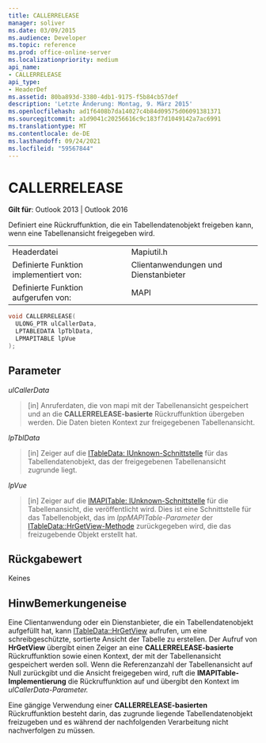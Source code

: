 ```yaml
---
title: CALLERRELEASE
manager: soliver
ms.date: 03/09/2015
ms.audience: Developer
ms.topic: reference
ms.prod: office-online-server
ms.localizationpriority: medium
api_name:
- CALLERRELEASE
api_type:
- HeaderDef
ms.assetid: 80ba893d-3380-4db1-9175-f5b84cb57def
description: 'Letzte Änderung: Montag, 9. März 2015'
ms.openlocfilehash: ad1f6408b7da14027c4b84d09575d06091381371
ms.sourcegitcommit: a1d9041c20256616c9c183f7d1049142a7ac6991
ms.translationtype: MT
ms.contentlocale: de-DE
ms.lasthandoff: 09/24/2021
ms.locfileid: "59567844"
---
```

# <a name="callerrelease"></a>CALLERRELEASE

  
  
**Gilt für**: Outlook 2013 | Outlook 2016 
  
Definiert eine Rückruffunktion, die ein Tabellendatenobjekt freigeben kann, wenn eine Tabellenansicht freigegeben wird. 
  
|||
|:-----|:-----|
|Headerdatei  <br/> |Mapiutil.h  <br/> |
|Definierte Funktion implementiert von:  <br/> |Clientanwendungen und Dienstanbieter  <br/> |
|Definierte Funktion aufgerufen von:  <br/> |MAPI  <br/> |
   
```cpp
void CALLERRELEASE(
  ULONG_PTR ulCallerData,
  LPTABLEDATA lpTblData,
  LPMAPITABLE lpVue
);
```

## <a name="parameters"></a>Parameter

 _ulCallerData_
  
> [in] Anruferdaten, die von mapi mit der Tabellenansicht gespeichert und an die **CALLERRELEASE-basierte** Rückruffunktion übergeben werden. Die Daten bieten Kontext zur freigegebenen Tabellenansicht. 
    
 _lpTblData_
  
> [in] Zeiger auf die [ITableData: IUnknown-Schnittstelle](itabledataiunknown.md) für das Tabellendatenobjekt, das der freigegebenen Tabellenansicht zugrunde liegt. 
    
 _lpVue_
  
> [in] Zeiger auf die [IMAPITable: IUnknown-Schnittstelle](imapitableiunknown.md) für die Tabellenansicht, die veröffentlicht wird. Dies ist eine Schnittstelle für das Tabellenobjekt, das im  _lppMAPITable-Parameter_ der [ITableData::HrGetView-Methode](itabledata-hrgetview.md) zurückgegeben wird, die das freizugebende Objekt erstellt hat. 
    
## <a name="return-value"></a>Rückgabewert

Keines 
  
## <a name="remarks"></a>HinwBemerkungeneise

Eine Clientanwendung oder ein Dienstanbieter, die ein Tabellendatenobjekt aufgefüllt hat, kann [ITableData::HrGetView](itabledata-hrgetview.md) aufrufen, um eine schreibgeschützte, sortierte Ansicht der Tabelle zu erstellen. Der Aufruf von **HrGetView** übergibt einen Zeiger an eine **CALLERRELEASE-basierte** Rückruffunktion sowie einen Kontext, der mit der Tabellenansicht gespeichert werden soll. Wenn die Referenzanzahl der Tabellenansicht auf Null zurückgibt und die Ansicht freigegeben wird, ruft die **IMAPITable-Implementierung** die Rückruffunktion auf und übergibt den Kontext im _ulCallerData-Parameter._ 
  
Eine gängige Verwendung einer **CALLERRELEASE-basierten** Rückruffunktion besteht darin, das zugrunde liegende Tabellendatenobjekt freizugeben und es während der nachfolgenden Verarbeitung nicht nachverfolgen zu müssen. 
  

